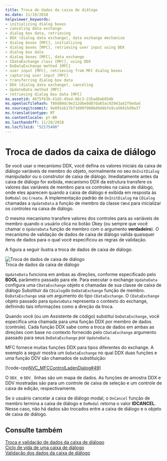 ```yaml
---
title: Troca de dados da caixa de diálogo
ms.date: 11/19/2018
helpviewer_keywords:
- initializing dialog boxes
- canceling data exchange
- dialog box data, retrieving
- DDX (dialog data exchange), data exchange mechanism
- dialog boxes [MFC], initializing
- dialog boxes [MFC], retrieving user input using DDX
- dialog box data
- dialog boxes [MFC], data exchange
- CDataExchange class [MFC], using DDX
- DoDataExchange method [MFC]
- user input [MFC], retrieving from MFC dialog boxes
- capturing user input [MFC]
- transferring dialog box data
- DDX (dialog data exchange), canceling
- UpdateData method [MFC]
- retrieving dialog box data [MFC]
ms.assetid: 4675f63b-41d2-45ed-b6c3-235ad8ab924b
ms.openlocfilehash: f80d80dc9e212dbe0d87da65ac92943ad1f0edad
ms.sourcegitcommit: 9e891eb17b73d98f9086d9d4bfe9ca50415d9a37
ms.translationtype: MT
ms.contentlocale: pt-BR
ms.lasthandoff: 11/20/2018
ms.locfileid: "52175490"
---
```

# <a name="dialog-data-exchange"></a>Troca de dados da caixa de diálogo

Se você usar o mecanismo DDX, você defina os valores iniciais da caixa de diálogo variáveis de membro do objeto, normalmente no seu `OnInitDialog` manipulador ou o construtor de caixa de diálogo. Imediatamente antes da caixa de diálogo for exibida, mecanismo DDX da estrutura transfere os valores das variáveis de membro para os controles na caixa de diálogo, onde eles aparecem quando a caixa de diálogo é exibida em resposta às `DoModal` ou `Create`. A implementação padrão de `OnInitDialog` na `CDialog` chamadas a `UpdateData` a função de membro da classe `CWnd` para inicializar os controles na caixa de diálogo.

O mesmo mecanismo transfere valores dos controles para as variáveis de membro quando o usuário clica no botão Okey (ou sempre que você chamar o `UpdateData` função de membro com o argumento **verdadeiro**). O mecanismo de validação de dados de caixa de diálogo valida quaisquer itens de dados para o qual você especificou as regras de validação.

A figura a seguir ilustra a troca de dados de caixa de diálogo.

![Troca de dados de caixa de diálogo](../mfc/media/vc379d1.gif "troca de dados de caixa de diálogo") <br/>
Troca de dados da caixa de diálogo

`UpdateData` funciona em ambas as direções, conforme especificado pelo **BOOL** parâmetro passado para ele. Para executar o exchange `UpdateData` configura uma `CDataExchange` objeto e chamadas de sua classe de caixa de diálogo Substituir da `CDialog`do `DoDataExchange` função de membro. `DoDataExchange` usa um argumento do tipo `CDataExchange`. O `CDataExchange` objeto passado para `UpdateData` representa o contexto do exchange, definindo tais informações como a direção da troca.

Quando você (ou um Assistente de código) substitui `DoDataExchange`, você especifica uma chamada para uma função DDX por membro de dados (controle). Cada função DDX sabe como a troca de dados em ambas as direções com base no contexto fornecido pelo `CDataExchange` argumento passado para seus `DoDataExchange` por `UpdateData`.

MFC fornece muitas funções DDX para tipos diferentes do exchange. A exemplo a seguir mostra um `DoDataExchange` no qual DDX duas funções e uma função DDV são chamados de substituição:

[!code-cpp[NVC_MFCControlLadenDialog#49](../mfc/codesnippet/cpp/dialog-data-exchange_1.cpp)]

O `DDX_` e `DDV_` linhas são um mapa de dados. As funções de amostra DDX e DDV mostradas são para um controle de caixa de seleção e um controle de caixa de edição, respectivamente.

Se o usuário cancelar a caixa de diálogo modal, o `OnCancel` função de membro termina a caixa de diálogo e `DoModal` retorna o valor **IDCANCEL**. Nesse caso, não há dados são trocados entre a caixa de diálogo e o objeto de caixa de diálogo.

## <a name="see-also"></a>Consulte também

[Troca e validação de dados da caixa de diálogo](../mfc/dialog-data-exchange-and-validation.md)<br/>
[Ciclo de vida de uma caixa de diálogo](../mfc/life-cycle-of-a-dialog-box.md)<br/>
[Validação dos dados da caixa de diálogo](../mfc/dialog-data-validation.md)

